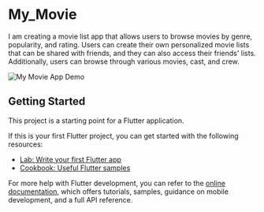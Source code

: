 # My_Movie

I am creating a movie list app that allows users to browse movies by genre, popularity, and rating. Users can create their own personalized movie lists that can be shared with friends, and they can also access their friends' lists. Additionally, users can browse through various movies, cast, and crew.

![My Movie App Demo](https://github.com/LavanyaShukla3/images/blob/main/Edited_Recorder_03102023_042407%20(1).gif)

## Getting Started

This project is a starting point for a Flutter application.

If this is your first Flutter project, you can get started with the following resources:

- [Lab: Write your first Flutter app](https://docs.flutter.dev/get-started/codelab)
- [Cookbook: Useful Flutter samples](https://docs.flutter.dev/cookbook)

For more help with Flutter development, you can refer to the [online documentation](https://docs.flutter.dev/), which offers tutorials, samples, guidance on mobile development, and a full API reference.

